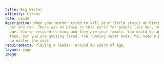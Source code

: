 ```yaml
---
title: Big Sister
affinity: Circus
role: Leader
description: When your mother tried to kill your little sister at birth, you took
  her and ran. There was no place in this world for people like her, so you created
  one. You’ve rescued so many and they are your family. You would do anything for
  them, but you are getting tired. The running never ends. You need a permanent solution,
  no matter the cost.
requirements: Playing a leader. Around 40 years of age.
layout: page
image: 
---
```


